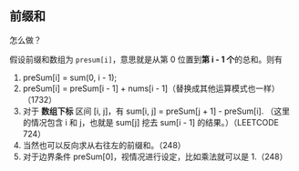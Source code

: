 ## 前缀和

怎么做？

假设前缀和数组为 `presum[i]`，意思就是从第 0 位置到**第 i - 1 个**的总和。则有

1. preSum[i] = sum(0, i - 1);
2. preSum[i] = preSum[i - 1] + nums[i - 1]（替换成其他运算模式也一样）（1732）
3. 对于 **数组下标** 区间 [i, j]，有 sum[i, j] = preSum[j + 1] - preSum[i].
  （这里的情况包含 i 和 j，也就是 sum[j] 挖去 sum[i - 1] 的结果。）（LEETCODE 724）
4. 当然也可以反向求从右往左的前缀和。（248）
5. 对于边界条件 preSum[0]，视情况进行设定，比如乘法就可以是 1.（248）
